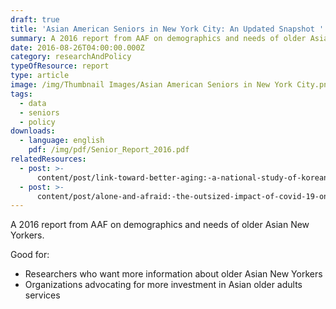 ```yaml
---
draft: true
title: 'Asian American Seniors in New York City: An Updated Snapshot '
summary: A 2016 report from AAF on demographics and needs of older Asian New Yorkers
date: 2016-08-26T04:00:00.000Z
category: researchAndPolicy
typeOfResource: report
type: article
image: /img/Thumbnail Images/Asian American Seniors in New York City.png
tags:
  - data
  - seniors
  - policy
downloads:
  - language: english
    pdf: /img/pdf/Senior_Report_2016.pdf
relatedResources:
  - post: >-
      content/post/link-toward-better-aging:-a-national-study-of-korean-older-adults.md
  - post: >-
      content/post/alone-and-afraid:-the-outsized-impact-of-covid-19-on-asian-seniors.md
---
```


A 2016 report from AAF on demographics and needs of older Asian New Yorkers.

Good for:

* Researchers who want more information about older Asian New Yorkers
* Organizations advocating for more investment in Asian older adults services
